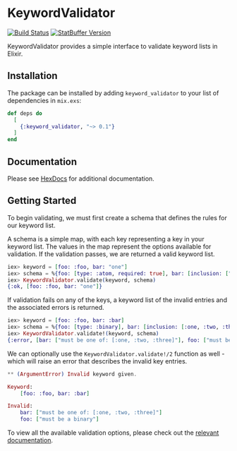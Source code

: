# KeywordValidator

[![Build Status](https://travis-ci.org/nsweeting/keyword_validator.svg?branch=master)](https://travis-ci.org/nsweeting/keyword_validator)
[![StatBuffer Version](https://img.shields.io/hexpm/v/keyword_validator.svg)](https://hex.pm/packages/keyword_validator)

KeywordValidator provides a simple interface to validate keyword lists in Elixir.

## Installation

The package can be installed by adding `keyword_validator` to your list of dependencies in `mix.exs`:

```elixir
def deps do
  [
    {:keyword_validator, "~> 0.1"}
  ]
end
```

## Documentation

Please see [HexDocs](https://hexdocs.pm/keyword_validator) for additional documentation.

## Getting Started

To begin validating, we must first create a schema that defines the rules for our
keyword list.

A schema is a simple map, with each key representing a key in your keyword list.
The values in the map represent the options available for validation. If the validation
passes, we are returned a valid keyword list.

```elixir
iex> keyword = [foo: :foo, bar: "one"]
iex> schema = %{foo: [type: :atom, required: true], bar: [inclusion: ["one", "two", "three"]]}
iex> KeywordValidator.validate(keyword, schema)
{:ok, [foo: :foo, bar: "one"]}
```

If validation fails on any of the keys, a keyword list of the invalid entries and the
associated errors is returned.

```elixir
iex> keyword = [foo: :foo, bar: :bar]
iex> schema = %{foo: [type: :binary], bar: [inclusion: [:one, :two, :three]]}
iex> KeywordValidator.validate!(keyword, schema)
{:error, [bar: ["must be one of: [:one, :two, :three]"], foo: ["must be a binary"]]}
```

We can optionally use the `KeywordValidator.validate!/2` function as well - which will raise
an error that describes the invalid key entries.

```elixir
** (ArgumentError) Invalid keyword given.

Keyword:
    [foo: :foo, bar: :bar]

Invalid:
    bar: ["must be one of: [:one, :two, :three]"]
    foo: ["must be a binary"]
```

To view all the available validation options, please check out the [relevant documentation](https://hexdocs.pm/keyword_validator/KeywordValidator.html#validate/2).
